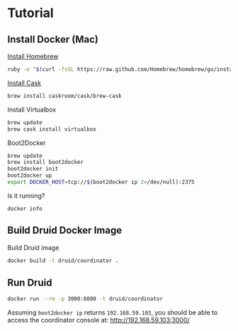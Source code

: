 # Tutorial

## Install Docker (Mac)

[Install Homebrew](http://brew.sh/#install)

```sh
ruby -e "$(curl -fsSL https://raw.github.com/Homebrew/homebrew/go/install)"
```

[Install Cask](http://caskroom.io/)

```sh
brew install caskroom/cask/brew-cask
```

Install Virtualbox

```sh
brew update
brew cask install virtualbox
```

Boot2Docker

```sh
brew update
brew install boot2docker
boot2docker init
boot2docker up
export DOCKER_HOST=tcp://$(boot2docker ip 2>/dev/null):2375
```

Is it running?

```
docker info
```

## Build Druid Docker Image

Build Druid image

```sh
docker build -t druid/coordinator .
```

## Run Druid

```sh
docker run --rm -p 3000:8080 -t druid/coordinator
```

Assuming `boot2docker ip` returns `192.168.59.103`, you should be able to access the coordinator console at: http://192.168.59.103:3000/
